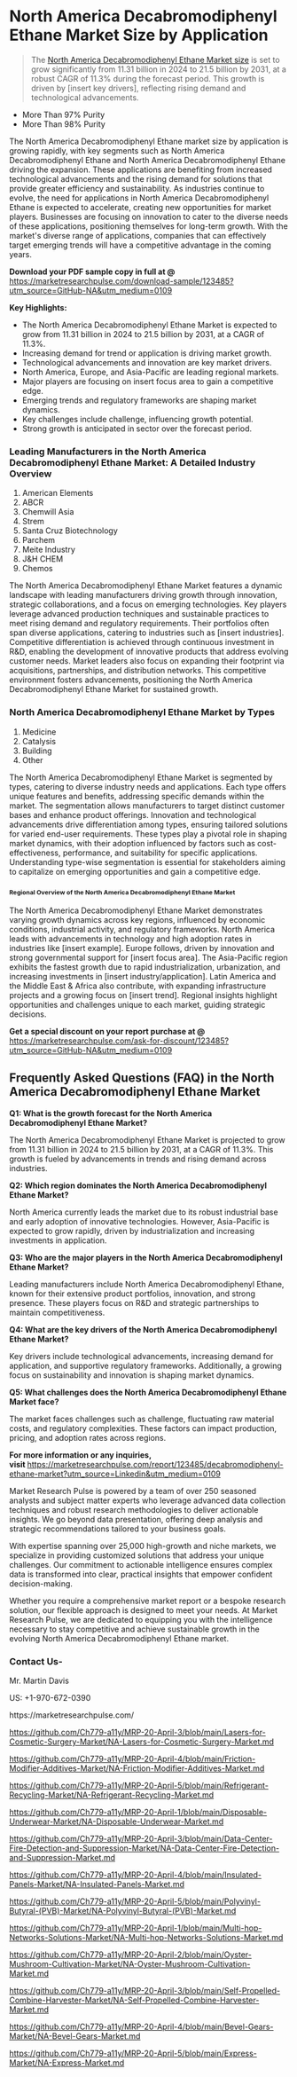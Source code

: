 <h1>North America Decabromodiphenyl Ethane Market&nbsp;Size by Application</h1><blockquote><p>The <a href="https://marketresearchpulse.com/download-sample/123485?utm_source=GitHub-NA&amp;utm_medium=0109">North America Decabromodiphenyl Ethane Market size</a> is set to grow significantly from 11.31 billion in 2024 to 21.5 billion by 2031, at a robust CAGR of 11.3% during the forecast period. This growth is driven by [insert key drivers], reflecting rising demand and technological advancements.</p></blockquote><ul><li>More Than 97% Purity<li> More Than 98% Purity</li></ul><p>The North America Decabromodiphenyl Ethane market size by application is growing rapidly, with key segments such as North America Decabromodiphenyl Ethane and North America Decabromodiphenyl Ethane driving the expansion. These applications are benefiting from increased technological advancements and the rising demand for solutions that provide greater efficiency and sustainability. As industries continue to evolve, the need for applications in North America Decabromodiphenyl Ethane is expected to accelerate, creating new opportunities for market players. Businesses are focusing on innovation to cater to the diverse needs of these applications, positioning themselves for long-term growth. With the market's diverse range of applications, companies that can effectively target emerging trends will have a competitive advantage in the coming years.</p><p><strong>Download your PDF sample copy in full at @ </strong><a href="https://marketresearchpulse.com/download-sample/123485?utm_source=GitHub-NA&amp;utm_medium=0109">https://marketresearchpulse.com/download-sample/123485?utm_source=GitHub-NA&amp;utm_medium=0109</a></p><p><strong>Key Highlights: </strong></p><ul><li>The North America Decabromodiphenyl Ethane Market is expected to grow from 11.31 billion in 2024 to 21.5 billion by 2031, at a CAGR of 11.3%.</li><li>Increasing demand for trend or application is driving market growth.</li><li>Technological advancements and innovation are key market drivers.</li><li>North America, Europe, and Asia-Pacific are leading regional markets.</li><li>Major players are focusing on insert focus area to gain a competitive edge.</li><li>Emerging trends and regulatory frameworks are shaping market dynamics.</li><li>Key challenges include challenge, influencing growth potential.</li><li>Strong growth is anticipated in sector over the forecast period.</li></ul><h3>Leading Manufacturers in the North America Decabromodiphenyl Ethane Market: A Detailed Industry Overview</h3><ol><li>American Elements</li><li>ABCR</li><li>Chemwill Asia</li><li>Strem</li><li>Santa Cruz Biotechnology</li><li>Parchem</li><li>Meite Industry</li><li>J&H CHEM</li><li>Chemos</li></ol><div class="flex max-w-full flex-col flex-grow"><div class="min-h-8 text-message flex w-full flex-col items-end gap-2 whitespace-normal break-words [.text-message+&amp;]:mt-5" dir="auto" data-message-author-role="assistant" data-message-id="fd8432e4-4910-450d-b182-61b7bfb0a01f" data-message-model-slug="gpt-4o"><div class="flex w-full flex-col gap-1 empty:hidden first:pt-[3px]"><div class="markdown prose w-full break-words dark:prose-invert light"><p>The North America Decabromodiphenyl Ethane Market features a dynamic landscape with leading manufacturers driving growth through innovation, strategic collaborations, and a focus on emerging technologies. Key players leverage advanced production techniques and sustainable practices to meet rising demand and regulatory requirements. Their portfolios often span diverse applications, catering to industries such as [insert industries]. Competitive differentiation is achieved through continuous investment in R&amp;D, enabling the development of innovative products that address evolving customer needs. Market leaders also focus on expanding their footprint via acquisitions, partnerships, and distribution networks. This competitive environment fosters advancements, positioning the North America Decabromodiphenyl Ethane Market for sustained growth.</p></div></div></div></div><h3>North America Decabromodiphenyl Ethane Market by Types</h3><ol><li>Medicine<li> Catalysis<li> Building<li> Other</li></ol><div class="flex max-w-full flex-col flex-grow"><div class="min-h-8 text-message flex w-full flex-col items-end gap-2 whitespace-normal break-words [.text-message+&amp;]:mt-5" dir="auto" data-message-author-role="assistant" data-message-id="084470be-0bb7-4664-bddf-5156b4f41249" data-message-model-slug="gpt-4o-mini"><div class="flex w-full flex-col gap-1 empty:hidden first:pt-[3px]"><div class="markdown prose w-full break-words dark:prose-invert light"><p>The North America Decabromodiphenyl Ethane Market is segmented by types, catering to diverse industry needs and applications. Each type offers unique features and benefits, addressing specific demands within the market. The segmentation allows manufacturers to target distinct customer bases and enhance product offerings. Innovation and technological advancements drive differentiation among types, ensuring tailored solutions for varied end-user requirements. These types play a pivotal role in shaping market dynamics, with their adoption influenced by factors such as cost-effectiveness, performance, and suitability for specific applications. Understanding type-wise segmentation is essential for stakeholders aiming to capitalize on emerging opportunities and gain a competitive edge.</p></div></div></div></div><h3><span style="font-size: 11px;">Regional Overview of the North America Decabromodiphenyl Ethane Market</span></h3><div class="flex max-w-full flex-col flex-grow"><div class="min-h-8 text-message flex w-full flex-col items-end gap-2 whitespace-normal break-words [.text-message+&amp;]:mt-5" dir="auto" data-message-author-role="assistant" data-message-id="e9038762-ce64-4e30-91c9-9bd413514231" data-message-model-slug="gpt-4o-mini"><div class="flex w-full flex-col gap-1 empty:hidden first:pt-[3px]"><div class="markdown prose w-full break-words dark:prose-invert light"><p>The North America Decabromodiphenyl Ethane Market demonstrates varying growth dynamics across key regions, influenced by economic conditions, industrial activity, and regulatory frameworks. North America leads with advancements in technology and high adoption rates in industries like [insert example]. Europe follows, driven by innovation and strong governmental support for [insert focus area]. The Asia-Pacific region exhibits the fastest growth due to rapid industrialization, urbanization, and increasing investments in [insert industry/application]. Latin America and the Middle East &amp; Africa also contribute, with expanding infrastructure projects and a growing focus on [insert trend]. Regional insights highlight opportunities and challenges unique to each market, guiding strategic decisions.</p></div></div></div></div><p><strong>Get a special discount on your report purchase at @ </strong><a href="https://marketresearchpulse.com/ask-for-discount/123485?utm_source=GitHub-NA&amp;utm_medium=0109">https://marketresearchpulse.com/ask-for-discount/123485?utm_source=GitHub-NA&amp;utm_medium=0109</a></p><h2>Frequently Asked Questions (FAQ) in the North America Decabromodiphenyl Ethane Market</h2><p><strong>Q1: What is the growth forecast for the North America Decabromodiphenyl Ethane Market?</strong></p><p>The North America Decabromodiphenyl Ethane Market is projected to grow from 11.31 billion in 2024 to 21.5 billion by 2031, at a CAGR of 11.3%. This growth is fueled by advancements in trends and rising demand across industries.</p><p><strong>Q2: Which region dominates the North America Decabromodiphenyl Ethane Market?</strong></p><p>North America currently leads the market due to its robust industrial base and early adoption of innovative technologies. However, Asia-Pacific is expected to grow rapidly, driven by industrialization and increasing investments in application.</p><p><strong>Q3: Who are the major players in the North America Decabromodiphenyl Ethane Market?</strong></p><p>Leading manufacturers include North America Decabromodiphenyl Ethane, known for their extensive product portfolios, innovation, and strong presence. These players focus on R&amp;D and strategic partnerships to maintain competitiveness.</p><p><strong>Q4: What are the key drivers of the North America Decabromodiphenyl Ethane Market?</strong></p><p>Key drivers include technological advancements, increasing demand for application, and supportive regulatory frameworks. Additionally, a growing focus on sustainability and innovation is shaping market dynamics.</p><p><strong>Q5: What challenges does the North America Decabromodiphenyl Ethane Market face?</strong></p><p>The market faces challenges such as challenge, fluctuating raw material costs, and regulatory complexities. These factors can impact production, pricing, and adoption rates across regions.</p><p><strong>For more information or any inquiries, visit&nbsp;</strong><a href="https://marketresearchpulse.com/report/123485/decabromodiphenyl-ethane-market?utm_source=Linkedin&utm_medium=0109">https://marketresearchpulse.com/report/123485/decabromodiphenyl-ethane-market?utm_source=Linkedin&utm_medium=0109</a></p><p>Market Research Pulse is powered by a team of over 250 seasoned analysts and subject matter experts who leverage advanced data collection techniques and robust research methodologies to deliver actionable insights. We go beyond data presentation, offering deep analysis and strategic recommendations tailored to your business goals.</p><p>With expertise spanning over 25,000 high-growth and niche markets, we specialize in providing customized solutions that address your unique challenges. Our commitment to actionable intelligence ensures complex data is transformed into clear, practical insights that empower confident decision-making.</p><p>Whether you require a comprehensive market report or a bespoke research solution, our flexible approach is designed to meet your needs. At Market Research Pulse, we are dedicated to equipping you with the intelligence necessary to stay competitive and achieve sustainable growth in the evolving North America Decabromodiphenyl Ethane market.</p><h3><strong>Contact Us-</strong></h3><p>Mr. Martin Davis</p><p>US: +1-970-672-0390</p><p>https://marketresearchpulse.com/</p><p><a href="https://github.com/Ch779-a11y/MRP-20-April-3/blob/main/Lasers-for-Cosmetic-Surgery-Market/NA-Lasers-for-Cosmetic-Surgery-Market.md">https://github.com/Ch779-a11y/MRP-20-April-3/blob/main/Lasers-for-Cosmetic-Surgery-Market/NA-Lasers-for-Cosmetic-Surgery-Market.md</a></p><p><a href="https://github.com/Ch779-a11y/MRP-20-April-4/blob/main/Friction-Modifier-Additives-Market/NA-Friction-Modifier-Additives-Market.md">https://github.com/Ch779-a11y/MRP-20-April-4/blob/main/Friction-Modifier-Additives-Market/NA-Friction-Modifier-Additives-Market.md</a></p><p><a href="https://github.com/Ch779-a11y/MRP-20-April-5/blob/main/Refrigerant-Recycling-Market/NA-Refrigerant-Recycling-Market.md">https://github.com/Ch779-a11y/MRP-20-April-5/blob/main/Refrigerant-Recycling-Market/NA-Refrigerant-Recycling-Market.md</a></p><p><a href="https://github.com/Ch779-a11y/MRP-20-April-1/blob/main/Disposable-Underwear-Market/NA-Disposable-Underwear-Market.md">https://github.com/Ch779-a11y/MRP-20-April-1/blob/main/Disposable-Underwear-Market/NA-Disposable-Underwear-Market.md</a></p><p><a href="https://github.com/Ch779-a11y/MRP-20-April-3/blob/main/Data-Center-Fire-Detection-and-Suppression-Market/NA-Data-Center-Fire-Detection-and-Suppression-Market.md">https://github.com/Ch779-a11y/MRP-20-April-3/blob/main/Data-Center-Fire-Detection-and-Suppression-Market/NA-Data-Center-Fire-Detection-and-Suppression-Market.md</a></p><p><a href="https://github.com/Ch779-a11y/MRP-20-April-4/blob/main/Insulated-Panels-Market/NA-Insulated-Panels-Market.md">https://github.com/Ch779-a11y/MRP-20-April-4/blob/main/Insulated-Panels-Market/NA-Insulated-Panels-Market.md</a></p><p><a href="https://github.com/Ch779-a11y/MRP-20-April-5/blob/main/Polyvinyl-Butyral-(PVB)-Market/NA-Polyvinyl-Butyral-(PVB)-Market.md">https://github.com/Ch779-a11y/MRP-20-April-5/blob/main/Polyvinyl-Butyral-(PVB)-Market/NA-Polyvinyl-Butyral-(PVB)-Market.md</a></p><p><a href="https://github.com/Ch779-a11y/MRP-20-April-1/blob/main/Multi-hop-Networks-Solutions-Market/NA-Multi-hop-Networks-Solutions-Market.md">https://github.com/Ch779-a11y/MRP-20-April-1/blob/main/Multi-hop-Networks-Solutions-Market/NA-Multi-hop-Networks-Solutions-Market.md</a></p><p><a href="https://github.com/Ch779-a11y/MRP-20-April-2/blob/main/Oyster-Mushroom-Cultivation-Market/NA-Oyster-Mushroom-Cultivation-Market.md">https://github.com/Ch779-a11y/MRP-20-April-2/blob/main/Oyster-Mushroom-Cultivation-Market/NA-Oyster-Mushroom-Cultivation-Market.md</a></p><p><a href="https://github.com/Ch779-a11y/MRP-20-April-3/blob/main/Self-Propelled-Combine-Harvester-Market/NA-Self-Propelled-Combine-Harvester-Market.md">https://github.com/Ch779-a11y/MRP-20-April-3/blob/main/Self-Propelled-Combine-Harvester-Market/NA-Self-Propelled-Combine-Harvester-Market.md</a></p><p><a href="https://github.com/Ch779-a11y/MRP-20-April-4/blob/main/Bevel-Gears-Market/NA-Bevel-Gears-Market.md">https://github.com/Ch779-a11y/MRP-20-April-4/blob/main/Bevel-Gears-Market/NA-Bevel-Gears-Market.md</a></p><p><a href="https://github.com/Ch779-a11y/MRP-20-April-5/blob/main/Express-Market/NA-Express-Market.md">https://github.com/Ch779-a11y/MRP-20-April-5/blob/main/Express-Market/NA-Express-Market.md</a></p>
